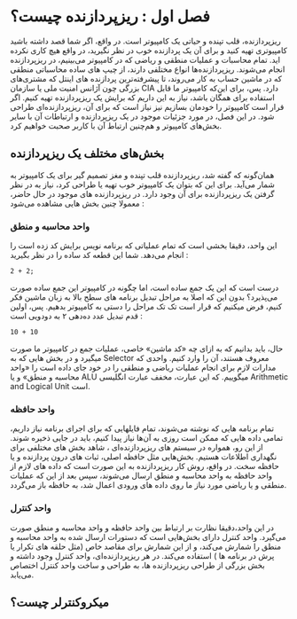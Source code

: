# فصل اول : ریزپردازنده چیست؟

ریزپردازنده، قلب تپنده و حیاتی یک کامپیوتر است. در واقع، اگر شما قصد داشته باشید کامپیوتری تهیه کنید و برای آن یک پردازنده خوب در نظر نگیرید، در واقع هیچ کاری نکرده اید. تمام محاسبات و عملیات منطقی و ریاضی که در کامپیوتر می‌بینیم، در ریزپردازنده انجام می‌شوند. ریزپردازنده‌ها انواع مختلفی دارند، از چیپ های ساده محاسباتی منطقی که در ماشین حساب به کار می‌روند، تا پیشرفته‌ترین پردازنده های اینتل که مشتری‌های بزرگی چون آژانس امنیت ملی یا سازمان CIA دارد. 
پس، برای این‌که کامپیوتر ما قابل استفاده برای همگان باشد، نیاز به این داریم که برایش یک ریزپردازنده تهیه کنیم. اگر قرار است کامپیوتر را خودمان بسازیم نیز نیاز است که برای آن، ریزپردازنده‌ای طراحی شود. 
در این فصل، در مورد جزئیات موجود در یک ریزپردازنده و ارتباطات آن با سایر بخش‌های کامپیوتر و هم‌چنین ارتباط آن با کاربر صحبت خواهیم کرد. 

## بخش‌های مختلف یک ریزپردازنده
همان‌گونه که گفته شد، ریزپردازنده قلب تپنده و مغز تصمیم گیر برای یک کامپیوتر به شمار می‌آید. برای این که بتوان یک کامپیوتر خوب تهیه یا طراحی کرد، نیاز به در نظر گرفتن یک ریزپردازنده برای آن وجود دارد. در ریزپردازنده های موجود در حال حاضر، معمولا چنین بخش هایی مشاهده می‌شود : 
### واحد محاسبه و منطق 
این واحد، دقیقا بخشی است که تمام عملیاتی که برنامه نویس برایش کد زده است را انجام می‌دهد. شما این قطعه کد ساده را در نظر بگیرید :
```
2 + 2; 
``` 
درست است که این یک جمع ساده است، اما چگونه در کامپیوتر این جمع ساده صورت می‌پذیرد؟ بدون این که اصلا به مراحل تبدیل برنامه های سطح بالا به زبان ماشین فکر کنیم، فرض میکنیم که قرار است تک تک مراحل را دستی به کامپیوتر بدهیم. پس، اولین قدم تبدیل عدد ده‌دهی ۲ به دودویی است : 
```
10 + 10 
``` 
حال، باید بدانیم که به ازای چه «کد ماشین» خاصی، عملیات جمع در کامپیوتر ما صورت میگیرد و در بخش هایی که به Selector معروف هستند، آن را وارد کنیم. 
واحدی که مدارات لازم برای انجام عملیات ریاضی و منطقی را در خود جای داده است را «واحد محاسبه و منطق» و یا ALU میگوییم. که این عبارت، مخفف عبارت انگلیسی Arithmetic and Logical Unit است. 

### واحد حافظه
تمام برنامه هایی که نوشته می‌شوند، تمام فایلهایی که برای اجرای برنامه نیاز داریم، تمامی داده هایی که ممکن است روزی به آن‌ها نیاز پیدا کنیم، باید در جایی ذخیره شوند. از این رو، همواره در سیستم های ریزپردازنده‌ای ، شاهد بخش های مختلفی برای نگهداری اطلاعات هستیم. بخش‌هایی مثل حافظه اصلی، ثبات های درون پردازنده و یا حافظه سخت. 
در واقع، روش کار ریزپردازنده به این صورت است که داده های لازم از واحد حافظه به واحد محاسبه و منطق ارسال می‌شوند، سپس بعد از این که عملیات منطقی و یا ریاضی مورد نیاز ما روی داده های ورودی اعمال شد، به حافظه باز می‌گردد. 

### واحد کنترل
در این واحد،دقیقا نظارت بر ارتباط بین واحد حافظه و واحد محاسبه و منطق صورت می‌گیرد. واحد کنترل دارای بخش‌هایی است که دستورات ارسال شده به واحد محاسبه و منطق را شمارش می‌کند، و از این شمارش برای مقاصد خاص (مثل حلقه های تکرار یا پرش در برنامه ها ) استفاده می‌کند. 
در هر ریزپردازنده‌ای، واحد کنترل وجود داشته و بخش بزرگی از طراحی ریزپردازنده ها، به طراحی و ساخت واحد کنترل اختصاص می‌یابد. 

## میکروکنترلر چیست؟